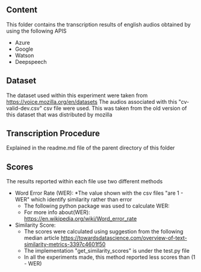 ## Content
This folder contains the transcription results of english audios obtained by using the following APIS
 - Azure
 - Google
 - Watson
 - Deepspeech

## Dataset 
The dataset used within this experiment were taken from https://voice.mozilla.org/en/datasets
The audios associated with this "cv-valid-dev.csv" csv file were used.
This was taken from the old version of this dataset that was distributed by mozilla 

## Transcription Procedure
Explained in the readme.md file of the parent directory of this folder

## Scores
The results reported within each file use two different methods
   - Word Error Rate (WER): *The value shown with the csv files "are 1 - WER" which identify similarity rather than error
      * The following python package was used to calculate WER: 
      * For more info about(WER): https://en.wikipedia.org/wiki/Word_error_rate 
   - Similarity Score: 
      * The scores were calculated using suggestion from the following median article
                https://towardsdatascience.com/overview-of-text-similarity-metrics-3397c4601f50
      * The implementation "get_similarity_scores" is under the test.py file
      * In all the experiments made, this method reported less scores than (1 - WER)
       
